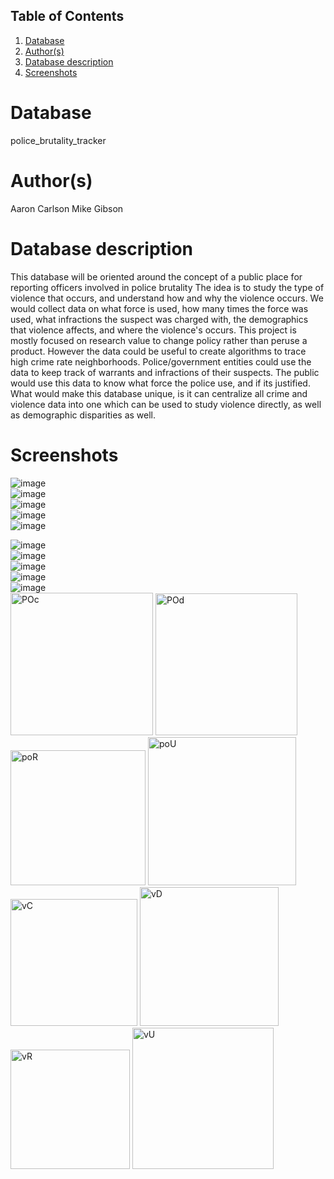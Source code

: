 ## Table of Contents
1. [Database](#database)
1. [Author(s)](#author)
1. [Database description](#description)
1. [Screenshots](#screenshots)
# Database
police_brutality_tracker
# Author(s)
Aaron Carlson
Mike Gibson
# Database description
This database will be oriented around the concept of a public place for reporting officers involved in police brutality
The idea is to study the type of violence that occurs, and understand how and why the violence occurs. We would collect data on what force is used, how many times the force was used, what infractions the suspect was charged with, the demographics that violence affects, and where the violence's occurs. This project is mostly focused on research value to change policy rather than peruse a product. However the data could be useful to create algorithms to trace high crime rate neighborhoods. Police/government entities could use the data to keep track of warrants and infractions of their suspects. The public would use this data to know what force the police use, and if its justified. What would make this database unique, is it can centralize all crime and violence data into one which can be used to study violence directly, as well as demographic disparities as well.

# Screenshots </br>
![image](https://user-images.githubusercontent.com/77476938/158543129-e91b3da3-d62d-4111-a672-47cfcb004841.png) </br>
![image](https://user-images.githubusercontent.com/77476938/158543287-2d361c1c-13cf-49a3-8e5a-c12549ede482.png) </br>
![image](https://user-images.githubusercontent.com/77476938/158543506-52b51ad5-31d2-4834-a016-c62c5ca5c4f8.png) </br>
![image](https://user-images.githubusercontent.com/77476938/158543664-fb20b235-bd0b-4330-a8ca-2d6cd8be0b9b.png) </br>
![image](https://user-images.githubusercontent.com/77476938/158543754-7d61faf2-241e-42cd-a502-472b96231031.png) </br>

![image](https://user-images.githubusercontent.com/77476938/158544434-44c1356e-03f6-4b85-aae6-b245703e9f1a.png) </br>
![image](https://user-images.githubusercontent.com/77476938/158544580-6683b549-7bdc-45aa-95fb-9fafe386db7d.png) </br>
![image](https://user-images.githubusercontent.com/77476938/158544628-29d82bf2-6767-4343-abe1-721ec42cb078.png) </br>
![image](https://user-images.githubusercontent.com/77476938/158544699-1de3f974-5d86-4f2e-a96e-a9658eb344ea.png) </br>
![image](https://user-images.githubusercontent.com/77476938/158544800-e8bf9324-402c-47dd-8283-1d288ff1b5d1.png) </br>
<img width="228" alt="POc" src="https://user-images.githubusercontent.com/77817564/158549033-830a13bb-0ee0-4672-a7f9-d84d268dc73d.png">
<img width="227" alt="POd" src="https://user-images.githubusercontent.com/77817564/158549061-2ae027bb-5db4-4eb2-9fce-09fecfa895c9.png">
<img width="216" alt="poR" src="https://user-images.githubusercontent.com/77817564/158549090-cebfe0e0-ae78-4c8b-b96d-9af1685c005a.png">
<img width="237" alt="poU" src="https://user-images.githubusercontent.com/77817564/158549909-86f3340e-9f2f-4596-a830-52ace91e77a9.png">
<img width="203" alt="vC" src="https://user-images.githubusercontent.com/77817564/158549161-7505d5a1-57b3-4608-8a36-7496f594c139.png">
<img width="222" alt="vD" src="https://user-images.githubusercontent.com/77817564/158549176-51f6d78f-ebfd-4e6c-b429-e041a3117a2d.png">
<img width="191" alt="vR" src="https://user-images.githubusercontent.com/77817564/158549192-c0505731-5c82-4450-9f2d-c4292bf1988f.png">
<img width="226" alt="vU" src="https://user-images.githubusercontent.com/77817564/158549928-81402944-d0c9-48dc-90e6-b480c2155e4c.png">

